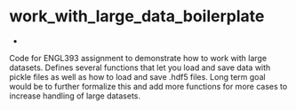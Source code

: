 # work_with_large_data_boilerplate
-
Code for ENGL393 assignment to demonstrate how to work with large datasets.
Defines several functions that let you load and save data with pickle files as well as how to load and save .hdf5 files. Long term goal would be to further formalize this and add more functions for more cases 
to increase handling of large datasets.
